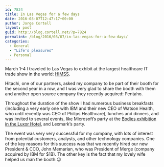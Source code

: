 ```yaml
---
id: 7824
title: In Las Vegas for a few days
date: 2016-03-07T12:47:17+00:00
author: Jorge Cortell
layout: post
guid: http://blog.cortell.net/?p=7824
permalink: /blog/2016/03/07/in-las-vegas-for-a-few-days/
categories:
  - General
  - "Life's pleasures"
  - Personal
---
```

March 1-4 I traveled to Las Vegas to exhibit at the largest healthcare IT trade show in the world: <a href="http://www.himssconference.org/" target="_blank">HIMSS</a>.

Hitachi, one of our partners, asked my company to be part of their booth for the second year in a row, and I was very glad to share the booth with them and another open source company they recently acquired: Pentaho.

Throughout the duration of the show I had numerous business breakfasts (including a very early one with IBM and their new CEO of Watson Health, who until recently was CEO of Philips Healthcare), lunches and dinners, and was invited to several events, like Microsoft’s party at the <a href="https://www.luxor.com/en/entertainment/bodies-the-exhibition.html" target="_blank">Bodies exhibition in the Luxor Hotel</a>, and Lexmark’s party.

The event was very very successful for my company, with lots of interest from potential customers, analysts, and other technology companies. One of the key reasons for this success was that we recently hired our new President & CCO, John Memarian, who was President of Merge (company acquired by IBM for $1B). The other key is the fact that my lovely wife helped us man the booth 😉